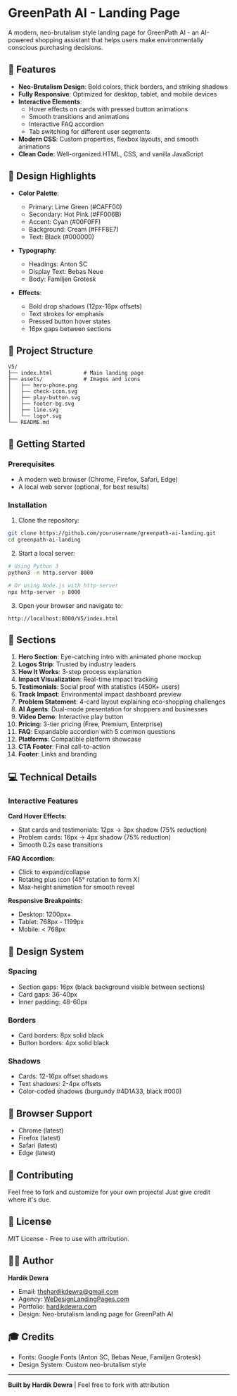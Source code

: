 # GreenPath AI - Landing Page

A modern, neo-brutalism style landing page for GreenPath AI - an AI-powered shopping assistant that helps users make environmentally conscious purchasing decisions.

## 🌟 Features

- **Neo-Brutalism Design**: Bold colors, thick borders, and striking shadows
- **Fully Responsive**: Optimized for desktop, tablet, and mobile devices
- **Interactive Elements**: 
  - Hover effects on cards with pressed button animations
  - Smooth transitions and animations
  - Interactive FAQ accordion
  - Tab switching for different user segments
- **Modern CSS**: Custom properties, flexbox layouts, and smooth animations
- **Clean Code**: Well-organized HTML, CSS, and vanilla JavaScript

## 🎨 Design Highlights

- **Color Palette**:
  - Primary: Lime Green (#CAFF00)
  - Secondary: Hot Pink (#FF006B)
  - Accent: Cyan (#00F0FF)
  - Background: Cream (#FFF8E7)
  - Text: Black (#000000)

- **Typography**:
  - Headings: Anton SC
  - Display Text: Bebas Neue
  - Body: Familjen Grotesk

- **Effects**:
  - Bold drop shadows (12px-16px offsets)
  - Text strokes for emphasis
  - Pressed button hover states
  - 16px gaps between sections

## 📁 Project Structure

```
V5/
├── index.html          # Main landing page
├── assets/             # Images and icons
│   ├── hero-phone.png
│   ├── check-icon.svg
│   ├── play-button.svg
│   ├── footer-bg.svg
│   ├── line.svg
│   └── logo*.svg
└── README.md
```

## 🚀 Getting Started

### Prerequisites

- A modern web browser (Chrome, Firefox, Safari, Edge)
- A local web server (optional, for best results)

### Installation

1. Clone the repository:
```bash
git clone https://github.com/yourusername/greenpath-ai-landing.git
cd greenpath-ai-landing
```

2. Start a local server:
```bash
# Using Python 3
python3 -m http.server 8000

# Or using Node.js with http-server
npx http-server -p 8000
```

3. Open your browser and navigate to:
```
http://localhost:8000/V5/index.html
```

## 🎯 Sections

1. **Hero Section**: Eye-catching intro with animated phone mockup
2. **Logos Strip**: Trusted by industry leaders
3. **How It Works**: 3-step process explanation
4. **Impact Visualization**: Real-time impact tracking
5. **Testimonials**: Social proof with statistics (450K+ users)
6. **Track Impact**: Environmental impact dashboard preview
7. **Problem Statement**: 4-card layout explaining eco-shopping challenges
8. **AI Agents**: Dual-mode presentation for shoppers and businesses
9. **Video Demo**: Interactive play button
10. **Pricing**: 3-tier pricing (Free, Premium, Enterprise)
11. **FAQ**: Expandable accordion with 5 common questions
12. **Platforms**: Compatible platform showcase
13. **CTA Footer**: Final call-to-action
14. **Footer**: Links and branding

## 💻 Technical Details

### Interactive Features

**Card Hover Effects:**
- Stat cards and testimonials: 12px → 3px shadow (75% reduction)
- Problem cards: 16px → 4px shadow (75% reduction)
- Smooth 0.2s ease transitions

**FAQ Accordion:**
- Click to expand/collapse
- Rotating plus icon (45° rotation to form X)
- Max-height animation for smooth reveal

**Responsive Breakpoints:**
- Desktop: 1200px+
- Tablet: 768px - 1199px
- Mobile: < 768px

## 🎨 Design System

### Spacing
- Section gaps: 16px (black background visible between sections)
- Card gaps: 36-40px
- Inner padding: 48-60px

### Borders
- Card borders: 8px solid black
- Button borders: 4px solid black

### Shadows
- Cards: 12-16px offset shadows
- Text shadows: 2-4px offsets
- Color-coded shadows (burgundy #4D1A33, black #000)

## 📱 Browser Support

- Chrome (latest)
- Firefox (latest)
- Safari (latest)
- Edge (latest)

## 🤝 Contributing

Feel free to fork and customize for your own projects! Just give credit where it's due.

## 📄 License

MIT License - Free to use with attribution.

## 👨‍💻 Author

**Hardik Dewra**
- Email: thehardikdewra@gmail.com
- Agency: [WeDesignLandingPages.com](https://WeDesignLandingPages.com)
- Portfolio: [hardikdewra.com](https://hardikdewra.com)
- Design: Neo-brutalism landing page for GreenPath AI

## 🎓 Credits

- Fonts: Google Fonts (Anton SC, Bebas Neue, Familjen Grotesk)
- Design System: Custom neo-brutalism style

---

**Built by Hardik Dewra** | Feel free to fork with attribution

